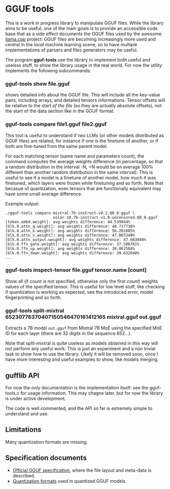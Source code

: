 # GGUF tools

This is a work in progress library to manipulate GGUF files.
While the library aims to be useful, one of the main goals is to provide
an accessible code base that as a side effect documents the GGUF
files used by the awesome [llama.cpp](https://github.com/ggerganov/llama.cpp) project: GGUF files are becoming increasingly more used and central in
the _local_ machine learning scene, so to have multiple implementations
of parsers and files generators may be useful.

The program **gguf-tools** use the library to implement both useful and
useless stuff, to show the library usage in the real world. For now
the utility implements the following subcommands:

### gguf-tools show file.gguf

shows detailed info about the GGUF file. This will include all the key-value pairs, including arrays, and detailed tensors informations. Tensor offsets will be relative to the start *of the file* (so they are actually absolute offsets), not the start of the data section like in the GGUF format.

### gguf-tools compare file1.gguf file2.gguf

This tool is useful to understand if two LLMs (or other models distributed as GGUF files) are related, for instance if one is the finetune of another, or if both are fine-tuned from the same parent model.

For each matching tensor (same name and parameters count), the command computes the average weights difference (in percentage, so that a random distribution in the interval -N, +N would be on average 100% different than another random distribution in the same interval). This is useful to see if a model is a finetune of another model, how much it was finetuned, which layers were frozen while finetuning and so forth. Note that becasue of quantization, even tensors that are functionally equivalent may have some small average difference.

Example output:

```
./gguf-tools compare mistral-7b-instruct-v0.2.Q8_0.gguf \
                     solar-10.7b-instruct-v1.0-uncensored.Q8_0.gguf
[token_embd.weight]: avg weights difference: 44.539944%
[blk.0.attn_q.weight]: avg weights difference: 48.717736%
[blk.0.attn_k.weight]: avg weights difference: 56.201885%
[blk.0.attn_v.weight]: avg weights difference: 47.087249%
[blk.0.attn_output.weight]: avg weights difference: 47.663048%
[blk.0.ffn_gate.weight]: avg weights difference: 37.508761%
[blk.0.ffn_up.weight]: avg weights difference: 39.061584%
[blk.0.ffn_down.weight]: avg weights difference: 39.632648%
...
```

### gguf-tools inspect-tensor file.gguf tensor.name [count]

Show all (if count is not specified, otherwise only the first _count_) weights values of the specified tensor. This is useful for low level stuff, like checking if quantization is working as expected, see the introduced error, model fingerprinting and so forth.

### gguf-tools split-mixtral 65230776370407150546470161412165 mixtral.gguf out.gguf

Extracts a 7B model `out.gguf` from Mixtral 7B MoE using the specified MoE ID for each layer (there are 32 digits in the sequence 652...).

Note that split-mixtral is quite useless as models obtained in this way will not perform any useful work. This is just an experiment and a non trivial task to show how to use the library. Likely it will be removed soon, once I have more interesting and useful examples to show, like models merging.

## gufflib API

For now the only documentation is the implementation itself: see the
gguf-tools.c for usage information. This may chagne later, but for now
the library is under active development.

The code is well commented, and the API so far is extremely simple to understand and use.

## Limitations

Many quantization formats are missing.

## Specification documents

* [Official GGUF specification](https://github.com/ggerganov/ggml/blob/master/docs/gguf.md), where the file layout and meta-data is described.
* [Quantization formats](https://github.com/ggerganov/ggml/blob/master/src/ggml-quants.h) used in quantized GGUF models.
